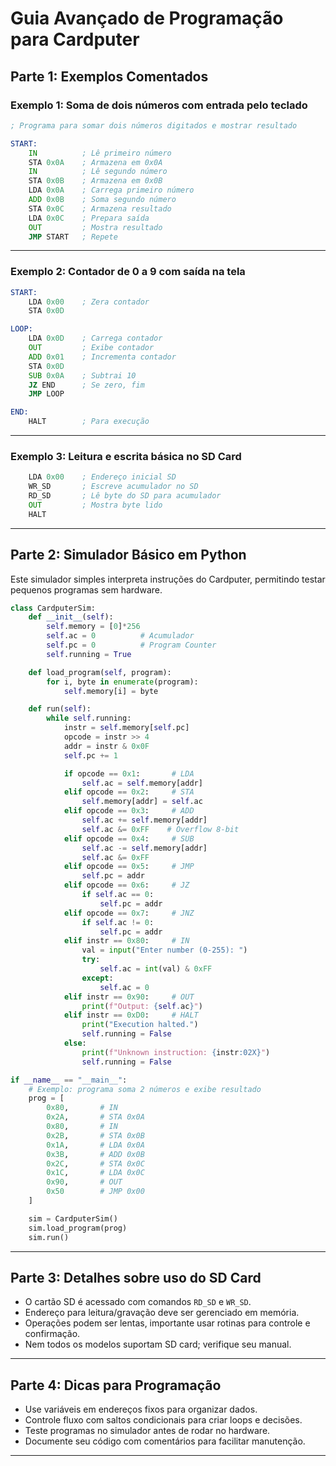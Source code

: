# Guia Avançado de Programação para Cardputer

## Parte 1: Exemplos Comentados

### Exemplo 1: Soma de dois números com entrada pelo teclado

```asm
; Programa para somar dois números digitados e mostrar resultado

START:
    IN          ; Lê primeiro número
    STA 0x0A    ; Armazena em 0x0A
    IN          ; Lê segundo número
    STA 0x0B    ; Armazena em 0x0B
    LDA 0x0A    ; Carrega primeiro número
    ADD 0x0B    ; Soma segundo número
    STA 0x0C    ; Armazena resultado
    LDA 0x0C    ; Prepara saída
    OUT         ; Mostra resultado
    JMP START   ; Repete
```

---

### Exemplo 2: Contador de 0 a 9 com saída na tela

```asm
START:
    LDA 0x00    ; Zera contador
    STA 0x0D

LOOP:
    LDA 0x0D    ; Carrega contador
    OUT         ; Exibe contador
    ADD 0x01    ; Incrementa contador
    STA 0x0D
    SUB 0x0A    ; Subtrai 10
    JZ END      ; Se zero, fim
    JMP LOOP

END:
    HALT        ; Para execução
```

---

### Exemplo 3: Leitura e escrita básica no SD Card

```asm
    LDA 0x00    ; Endereço inicial SD
    WR_SD       ; Escreve acumulador no SD
    RD_SD       ; Lê byte do SD para acumulador
    OUT         ; Mostra byte lido
    HALT
```

---

## Parte 2: Simulador Básico em Python

Este simulador simples interpreta instruções do Cardputer, permitindo testar pequenos programas sem hardware.

```python
class CardputerSim:
    def __init__(self):
        self.memory = [0]*256
        self.ac = 0          # Acumulador
        self.pc = 0          # Program Counter
        self.running = True

    def load_program(self, program):
        for i, byte in enumerate(program):
            self.memory[i] = byte

    def run(self):
        while self.running:
            instr = self.memory[self.pc]
            opcode = instr >> 4
            addr = instr & 0x0F
            self.pc += 1

            if opcode == 0x1:       # LDA
                self.ac = self.memory[addr]
            elif opcode == 0x2:     # STA
                self.memory[addr] = self.ac
            elif opcode == 0x3:     # ADD
                self.ac += self.memory[addr]
                self.ac &= 0xFF    # Overflow 8-bit
            elif opcode == 0x4:     # SUB
                self.ac -= self.memory[addr]
                self.ac &= 0xFF
            elif opcode == 0x5:     # JMP
                self.pc = addr
            elif opcode == 0x6:     # JZ
                if self.ac == 0:
                    self.pc = addr
            elif opcode == 0x7:     # JNZ
                if self.ac != 0:
                    self.pc = addr
            elif instr == 0x80:     # IN
                val = input("Enter number (0-255): ")
                try:
                    self.ac = int(val) & 0xFF
                except:
                    self.ac = 0
            elif instr == 0x90:     # OUT
                print(f"Output: {self.ac}")
            elif instr == 0xD0:     # HALT
                print("Execution halted.")
                self.running = False
            else:
                print(f"Unknown instruction: {instr:02X}")
                self.running = False

if __name__ == "__main__":
    # Exemplo: programa soma 2 números e exibe resultado
    prog = [
        0x80,       # IN
        0x2A,       # STA 0x0A
        0x80,       # IN
        0x2B,       # STA 0x0B
        0x1A,       # LDA 0x0A
        0x3B,       # ADD 0x0B
        0x2C,       # STA 0x0C
        0x1C,       # LDA 0x0C
        0x90,       # OUT
        0x50        # JMP 0x00
    ]

    sim = CardputerSim()
    sim.load_program(prog)
    sim.run()
```

---

## Parte 3: Detalhes sobre uso do SD Card

* O cartão SD é acessado com comandos `RD_SD` e `WR_SD`.
* Endereço para leitura/gravação deve ser gerenciado em memória.
* Operações podem ser lentas, importante usar rotinas para controle e confirmação.
* Nem todos os modelos suportam SD card; verifique seu manual.

---

## Parte 4: Dicas para Programação

* Use variáveis em endereços fixos para organizar dados.
* Controle fluxo com saltos condicionais para criar loops e decisões.
* Teste programas no simulador antes de rodar no hardware.
* Documente seu código com comentários para facilitar manutenção.

---

